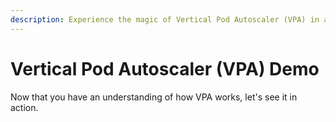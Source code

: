 ```yaml
---
description: Experience the magic of Vertical Pod Autoscaler (VPA) in action with our hands-on demo! Witness dynamic pod scaling, optimize resource utilization, and achieve seamless performance adjustments in real-time.
---
```


# Vertical Pod Autoscaler (VPA) Demo

Now that you have an understanding of how VPA works, let's see it in action.


